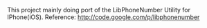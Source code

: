 This project mainly doing port of the LibPhoneNumber Utility for IPhone(iOS).
Reference:
http://code.google.com/p/libphonenumber